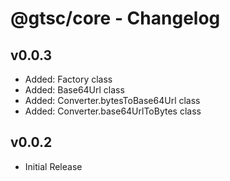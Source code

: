 # @gtsc/core - Changelog

## v0.0.3

- Added: Factory class
- Added: Base64Url class
- Added: Converter.bytesToBase64Url class
- Added: Converter.base64UrlToBytes class

## v0.0.2

- Initial Release
